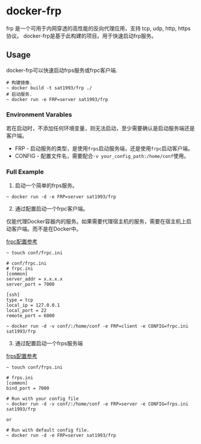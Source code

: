 # docker-frp

frp 是一个可用于内网穿透的高性能的反向代理应用，支持 tcp, udp, http, https 协议。
docker-frp是基于此构建的项目。用于快速启动frp服务。

## Usage

docker-frp可以快速启动frps服务或frpc客户端.

```
# 构建镜像.
~ docker build -t sat1993/frp ./
# 启动服务.
~ docker run -e FRP=server sat1993/frp
```

### Environment Varables

若在启动时，不添加任何环境变量，则无法启动，至少需要确认是启动服务端还是客户端。

* FRP - 启动服务的类型，是使用`frps`启动服务端，还是使用`frpc`启动客户端。
* CONFIG - 配置文件名，需要配合`-v your_config_path:/home/conf`使用。

### Full Example

1. 启动一个简单的frps服务。

  `~ docker run -d -e FRP=server sat1993/frp`

2. 通过配置启动一个frpc客户端。

  仅能代理Docker容器内的服务。如果需要代理宿主机的服务，需要在宿主机上启动客户端。而不是在Docker中。

  [frpc配置参考](https://github.com/fatedier/frp/blob/master/conf/frpc_full.ini)

  ```
  ~ touch conf/frpc.ini

  # conf/frpc.ini
  # frpc.ini
  [common]
  server_addr = x.x.x.x
  server_port = 7000

  [ssh]
  type = tcp
  local_ip = 127.0.0.1
  local_port = 22
  remote_port = 6000

  ~ docker run -d -v conf/:/home/conf -e FRP=client -e CONFIG=frpc.ini sat1993/frp
  ```

3. 通过配置启动一个frps服务端

  [frps配置参考](https://github.com/fatedier/frp/blob/master/conf/frps_full.ini)

  ```
  ~ touch conf/frps.ini

  # frps.ini
  [common]
  bind_port = 7000

  # Run with your config file
  ~ docker run -d -v conf/:/home/conf -e FRP=server -e CONFIG=frps.ini sat1993/frp

  or

  # Run with default config file.
  ~ docker run -d -e FRP=server sat1993/frp

  ```

